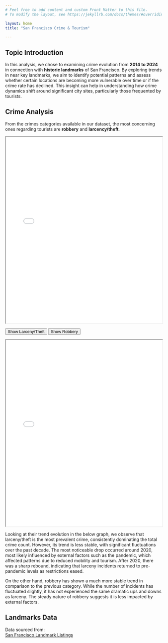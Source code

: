 ```yaml
---
# Feel free to add content and custom Front Matter to this file.
# To modify the layout, see https://jekyllrb.com/docs/themes/#overriding-theme-defaults

layout: home
title: "San Francisco Crime & Tourism"

---
```

<head>
  <link rel="stylesheet" href="{{ site.baseurl }}/style.css">
  <script src="{{ site.baseurl }}/scripts.js" defer></script>
</head>


## Topic Introduction

In this analysis, we chose to examining crime evolution from **2014 to 2024** in connection with **historic landmarks** of San Francisco. By exploring trends in  near key landmarks, we aim to identify potential patterns and assess whether certain locations are becoming more vulnerable over time or if the crime rate has declined. This insight can help in understanding how crime dynamics shift around significant city sites, particularly those frequented by tourists.

## Crime Analysis
From the crimes categories available in our dataset, the most concerning ones regarding tourists are **robbery** and **larcency/theft**.

<iframe src="/images/Larceny_Theft_timeseries.html" width="100%" height="600px"></iframe>

<button onclick="showIframe('larceny')">Show Larceny/Theft</button>
<button onclick="showIframe('robbery')">Show Robbery</button>

<div id="iframeContainer">
    <iframe id="robbery" src="/images/Robbery_timeseries.html" width="100%" height="600px"></iframe>
</div>







Looking at their trend evolution in the below graph, we observe that larceny/theft is the most prevalent crime, consistently dominating the total crime count. However, its trend is less stable, with significant fluctuations over the past decade. The most noticeable drop occurred around 2020, most likely influenced by external factors such as the pandemic, which affected patterns due to reduced mobility and tourism. After 2020, there was a sharp rebound, indicating that larceny incidents returned to pre-pandemic levels as restrictions eased.

On the other hand, robbery has shown a much more stable trend in comparison to the previous category. While the number of incidents has fluctuated slightly, it has not experienced the same dramatic ups and downs as larceny. The steady nature of robbery suggests it is less impacted by external factors.


## Landmarks Data  
Data sourced from:  
[San Francisco Landmark Listings](https://data.sfgov.org/Housing-and-Buildings/Map-of-Landmarks-Listed-in-Article-10-of-the-San-F/hycf-nc3x)

